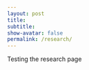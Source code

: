 ```yaml
---
layout: post
title: 
subtitle: 
show-avatar: false
permalink: /research/
---
```


Testing the research page
